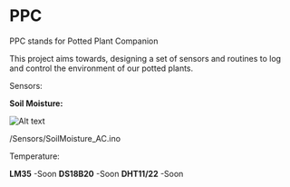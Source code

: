# PPC
PPC stands for Potted Plant Companion


This project aims towards, designing a set of sensors and routines to log and control the environment of our potted plants.

Sensors:

**Soil Moisture:**

![Alt text](https://cloud.githubusercontent.com/assets/8819640/8398562/9f0f6858-1deb-11e5-9c9f-8069152806ec.png "Soil Moisture")

/Sensors/SoilMoisture_AC.ino


Temperature:

**LM35**
  -Soon
**DS18B20**
  -Soon
**DHT11/22**
  -Soon
